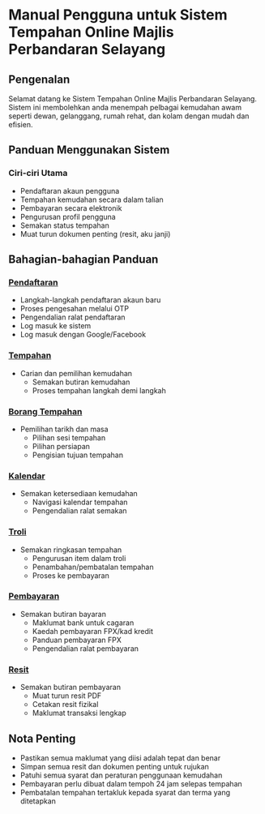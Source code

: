 # Manual Pengguna untuk Sistem Tempahan Online Majlis Perbandaran Selayang

## Pengenalan

Selamat datang ke Sistem Tempahan Online Majlis Perbandaran Selayang. Sistem ini membolehkan anda menempah pelbagai kemudahan awam seperti dewan, gelanggang, rumah rehat, dan kolam dengan mudah dan efisien.

## Panduan Menggunakan Sistem

### Ciri-ciri Utama

- Pendaftaran akaun pengguna
- Tempahan kemudahan secara dalam talian
- Pembayaran secara elektronik
- Pengurusan profil pengguna
- Semakan status tempahan
- Muat turun dokumen penting (resit, aku janji)

## Bahagian-bahagian Panduan

### [Pendaftaran](./pendaftaran)

- Langkah-langkah pendaftaran akaun baru
- Proses pengesahan melalui OTP
- Pengendalian ralat pendaftaran
- Log masuk ke sistem
- Log masuk dengan Google/Facebook

### [Tempahan](./tempahan)

- Carian dan pemilihan kemudahan
  - Semakan butiran kemudahan
  - Proses tempahan langkah demi langkah

### [Borang Tempahan](./borang-tempahan)

- Pemilihan tarikh dan masa
  - Pilihan sesi tempahan
  - Pilihan persiapan
  - Pengisian tujuan tempahan

### [Kalendar](./kalendar)

- Semakan ketersediaan kemudahan
  - Navigasi kalendar tempahan
  - Pengendalian ralat semakan

### [Troli](./troli)

- Semakan ringkasan tempahan
  - Pengurusan item dalam troli
  - Penambahan/pembatalan tempahan
  - Proses ke pembayaran

### [Pembayaran](./pembayaran)

- Semakan butiran bayaran
  - Maklumat bank untuk cagaran
  - Kaedah pembayaran FPX/kad kredit
  - Panduan pembayaran FPX
  - Pengendalian ralat pembayaran

### [Resit](./resit)

- Semakan butiran pembayaran
  - Muat turun resit PDF
  - Cetakan resit fizikal
  - Maklumat transaksi lengkap

## Nota Penting

- Pastikan semua maklumat yang diisi adalah tepat dan benar
- Simpan semua resit dan dokumen penting untuk rujukan
- Patuhi semua syarat dan peraturan penggunaan kemudahan
- Pembayaran perlu dibuat dalam tempoh 24 jam selepas tempahan
- Pembatalan tempahan tertakluk kepada syarat dan terma yang ditetapkan
